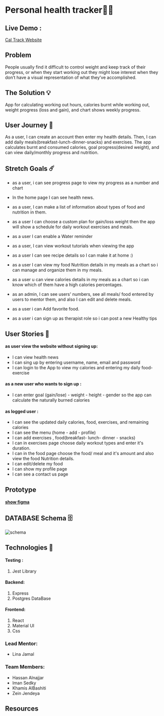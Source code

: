 # Personal health tracker🏋️‍♀️

## Live Demo :
[Cal Track Website](https://caltracker0.herokuapp.com/)
## Problem

People usually find it difficult to control weight and keep track of their progress, or when they start working out they might lose interest when they don’t have a visual representation of what they’ve accomplished.

## The Solution 💡

App for calculating working out hours, calories burnt while working out, weight progress (loss and gain), and chart shows weekly progress.

## User Journey 🚀

As a user, I can create an account then enter my health details. Then, I can add daily meals(breakfast-lunch-dinner-snacks) and exercises. The app calculates burnt and consumed calories, goal progress(desired weight), and can view daily/monthly progress and nutrition.

## Stretch Goals ☄️

- as a user, i can see progress page to view my progress as a number and chart
- In the home page I can see health news.
- as a user, I can make a list of information about types of food and nutrition in them.
- as a user I can choose a custom plan for gain/loss weight then the app will show a schedule for daily workout exercises and meals.
- as a user I can enable a Water reminder
- as a user, I can view workout tutorials when viewing the app
- as a user I can see recipe details so I can make it at home :)
- as a user I can view my food Nutrition details in my meals as a chart so i can manage and organize them in my meals.
- as a user u can view calories details in my meals as a chart so i can know which of them have a high calories percentages.

- as an admin, I can see users' numbers, see all meals/ food entered by users to mentor them, and also I can edit and delete meals.
- as a user i can Add favorite food.
- as a user i can sign up as therapist role so i can post a new Healthy tips

## User Stories 📝

#### as user view the website without signing up:

- I can view health news
- I can sing up by entering username, name, email and password  
- I can login to the App to view my calories and entering my daily food-exercise

#### as a new user who wants to sign up :

- I can enter goal (gain/lose) - weight - height - gender so the app can calculate the naturally burned calories

#### as logged user :

- I can see the updated daily calories, food, exercises, and remaining calories
- I can see the menu (home - add - profile) 
- I can add exercises , food(breakfast- lunch- dinner - snacks)  
- I can in exercises page choose daily workout types and enter it's duration.
- I can in the food page choose the food/ meal and it's amount and also view the food Nutrition details.
- I can edit/delete my food
- I can show my profile page
- I can see a contact us page

## Prototype

#### [show figma](https://www.figma.com/file/1FtfYBIz27qmLXEiTJ590m/CalTrack?node-id=0%3A1)

## DATABASE Schema :file_cabinet:

![schema](https://user-images.githubusercontent.com/62110034/106577269-d7f1db80-6546-11eb-88ea-952899d94f45.png)

## Technologies 🔧

#### Testing :

1.  Jest Library

#### Backend:

1.  Express
2.  Postgres DataBase

#### Frontend:

1.  React
2.  Material UI
3.  Css

### Lead Mentor:

- Lina Jamal

### Team Members:

- Hassan Alnajjar
- Iman Sedky
- Khamis AlBashiti
- Zein Jendeya

## Resources
